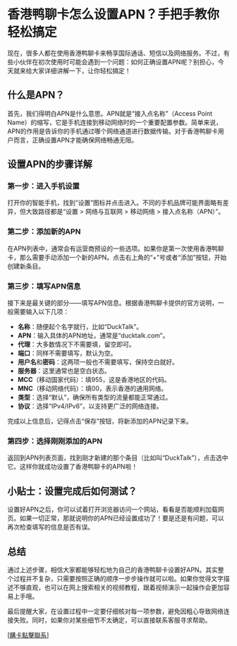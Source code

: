 # 香港鸭聊卡怎么设置APN？手把手教你轻松搞定

现在，很多人都在使用香港鸭聊卡来畅享国际通话、短信以及网络服务。不过，有些小伙伴在初次使用时可能会遇到一个问题：如何正确设置APN呢？别担心，今天就来给大家详细讲解一下，让你轻松搞定！

## 什么是APN？

首先，我们得明白APN是什么意思。APN就是“接入点名称”（Access Point Name）的缩写，它是手机连接到移动网络时的一个重要配置参数。简单来说，APN的作用是告诉你的手机通过哪个网络通道进行数据传输。对于香港鸭聊卡用户而言，正确设置APN才能确保网络畅通无阻。

## 设置APN的步骤详解

### 第一步：进入手机设置

打开你的智能手机，找到“设置”图标并点击进入。不同的手机品牌可能界面略有差异，但大致路径都是“设置 > 网络与互联网 > 移动网络 > 接入点名称（APN）”。

### 第二步：添加新的APN

在APN列表中，通常会有运营商预设的一些选项。如果你是第一次使用香港鸭聊卡，那么需要手动添加一个新的APN。点击右上角的“+”号或者“添加”按钮，开始创建新条目。

### 第三步：填写APN信息

接下来是最关键的部分——填写APN信息。根据香港鸭聊卡提供的官方说明，一般需要输入以下几项：

- **名称**：随便起个名字就行，比如“DuckTalk”。
- **APN**：输入具体的APN地址，通常是“ducktalk.com”。
- **代理**：大多数情况下不需要填，留空即可。
- **端口**：同样不需要填写，默认为空。
- **用户名**和**密码**：这两项一般也不需要填写，保持空白就好。
- **服务器**：这里通常也是空白状态。
- **MCC**（移动国家代码）：填955，这是香港地区的代码。
- **MNC**（移动网络代码）：填00，表示香港的通用网络。
- **类型**：选择“默认”，确保所有类型的流量都能正常通过。
- **协议**：选择“IPv4/IPv6”，以支持更广泛的网络连接。

完成以上信息后，记得点击“保存”按钮，将新添加的APN记录下来。

### 第四步：选择刚刚添加的APN

返回到APN列表页面，找到刚才新建的那个条目（比如叫“DuckTalk”），点击选中它。这样你就成功设置了香港鸭聊卡的APN啦！

## 小贴士：设置完成后如何测试？

设置好APN之后，你可以试着打开浏览器访问一个网站，看看是否能顺利加载网页。如果一切正常，那就说明你的APN已经设置成功了！要是还是有问题，可以再次检查填写的信息是否有误。

## 总结

通过上述步骤，相信大家都能够轻松地为自己的香港鸭聊卡设置好APN。其实整个过程并不复杂，只需要按照正确的顺序一步步操作就可以啦。如果你觉得文字描述不够直观，也可以在网上搜索相关的视频教程，跟着视频演示一起操作会更加容易上手哦。

最后提醒大家，在设置过程中一定要仔细核对每一项参数，避免因粗心导致网络连接失败。同时，如果你对某些细节不太确定，可以直接联系客服寻求帮助。

[[購卡點擊聯系](https://t.me/s/SXDXQF)]